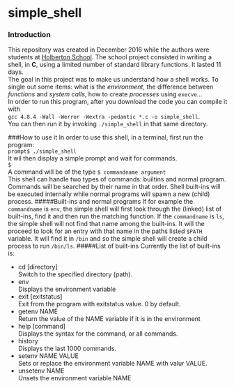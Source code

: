 # simple_shell

### Introduction
This repository was created in December 2016 while the authors were students at [Holberton School](https://www.holbertonschool.com/). The school project consisted in writing a shell, in **C**, using a limited number of standard library functions. It lasted 11 days.  
The goal in this project was to make us understand how a shell works. To single out some items: what is the *environment*, the difference between *functions* and *system calls*, how to create *processes* using `execve`...  
In order to run this program, after you download the code you can compile it with  
`gcc 4.8.4 -Wall -Werror -Wextra -pedantic *.c -o simple_shell`.  
You can then run it by invoking `./simple_shell` in that same directory.  

###How to use it
In order to use this shell, in a terminal, first run the program:    
`prompt$ ./simple_shell`  
It wil then display a simple prompt and wait for commands.  
`$ `   
A command will be of the type `$ commandname argument`  
This shell can handle two types of commands: builtins and normal program. Commands will be searched by their name in that order. Shell built-ins will be executed internally while normal programs will spawn a new (child) process.
#####Built-ins and normal programs
If for example the `commandname` is `env`, the simple shell will first look through the (linked) list of built-ins, find it and then run the matching function. If the `commandname` is `ls`, the simple shell will not find that name among the built-ins. It will the proceed to look for an entry with that name in the paths listed `$PATH` variable. It will find it in `/bin` and so the simple shell will create a child process to run `/bin/ls`.
#####List of built-ins
Currently the list of built-ins is:  
* cd [directory]  
Switch to the specified directory (path).
* env  
Displays the environment variable
* exit [exitstatus]  
Exit from the program with exitstatus value. 0 by default.
* getenv NAME  
Return the value of the NAME variable if it is in the environment
* help [command]  
Displays the syntax for the command, or all commands.  
* history  
Displays the last 1000 commands.  
* setenv NAME VALUE  
Sets or replace the environment variable NAME with valur VALUE.  
* unsetenv NAME  
Unsets the environment variable NAME  

